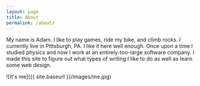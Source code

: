 ```yaml
---
layout: page
title: About
permalink: /about/
---
```


My name is Adam. I like to play games, ride my bike, and climb rocks. I currently live in Pittsburgh, PA. I like it here well enough. Once upon a time I studied physics and now I work at an entirely-too-large software company. I made this site to figure out what types of writing I like to do as well as learn some web design.

![It's me]({{ site.baseurl }}/images/me.jpg)